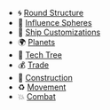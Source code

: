 * :cyclone: [Round Structure](https://github.com/haslo/space4x/blob/master/round_structure.md)
* :gem: [Influence Spheres](https://github.com/haslo/space4x/blob/master/influence_spheres.md)
* :rocket: [Ship Customizations](https://github.com/haslo/space4x/blob/master/ship_customizations.md)
* :earth_africa: [Planets](https://github.com/haslo/space4x/blob/master/planets.md)
* :satellite: [Tech Tree](https://github.com/haslo/space4x/blob/master/tech_tree.md)
* :moneybag: [Trade](https://github.com/haslo/space4x/blob/master/trade.md)
* :construction: [Construction](https://github.com/haslo/space4x/blob/master/construction.md)
* :recycle: [Movement](https://github.com/haslo/space4x/blob/master/movement.md)
* :boom: [Combat](https://github.com/haslo/space4x/blob/master/combat.md)
